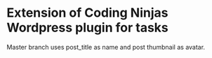 # Extension of Coding Ninjas Wordpress plugin for tasks

Master branch uses post_title as name and post thumbnail as avatar.

